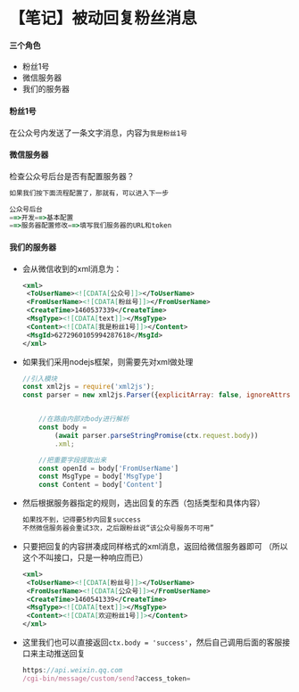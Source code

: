 # 【笔记】被动回复粉丝消息


#### 三个角色
- 粉丝1号
- 微信服务器
- 我们的服务器


#### 粉丝1号

在公众号内发送了一条文字消息，内容为`我是粉丝1号`

#### 微信服务器

检查公众号后台是否有配置服务器？

```js
如果我们按下面流程配置了，那就有，可以进入下一步

公众号后台
==>开发==>基本配置
==>服务器配置修改==>填写我们服务器的URL和token
```

#### 我们的服务器

- 会从微信收到的xml消息为：
    ```xml
    <xml>
     <ToUserName><![CDATA[公众号]]></ToUserName>
     <FromUserName><![CDATA[粉丝号]]></FromUserName>
     <CreateTime>1460537339</CreateTime>
     <MsgType><![CDATA[text]]></MsgType>
     <Content><![CDATA[我是粉丝1号]]></Content>
     <MsgId>6272960105994287618</MsgId>
    </xml>
    ```

- 如果我们采用nodejs框架，则需要先对xml做处理

    ```js
    //引入模块
    const xml2js = require('xml2js');
    const parser = new xml2js.Parser({explicitArray: false, ignoreAttrs: false});


        //在路由内部对body进行解析
        const body = 
            (await parser.parseStringPromise(ctx.request.body))
            .xml;

        //把重要字段提取出来
        const openId = body['FromUserName']
        const MsgType = body['MsgType']
        const Content = body['Content']
    ```

- 然后根据服务器指定的规则，选出回复的东西（包括类型和具体内容）

    ```js
    如果找不到，记得要5秒内回复success
    不然微信服务器会重试3次，之后跟粉丝说“该公众号服务不可用”
    ```

- 只要把回复的内容拼凑成同样格式的xml消息，返回给微信服务器即可
（所以这个不叫接口，只是一种响应而已）

    ```xml
    <xml>
     <ToUserName><![CDATA[粉丝号]]></ToUserName>
     <FromUserName><![CDATA[公众号]]></FromUserName>
     <CreateTime>1460541339</CreateTime>
     <MsgType><![CDATA[text]]></MsgType>
     <Content><![CDATA[欢迎粉丝1号]]></Content>
    </xml>
    ```

- 这里我们也可以直接返回`ctx.body = 'success'`，然后自己调用后面的客服接口来主动推送回复

    ```js
    https://api.weixin.qq.com
    /cgi-bin/message/custom/send?access_token=
    ```
